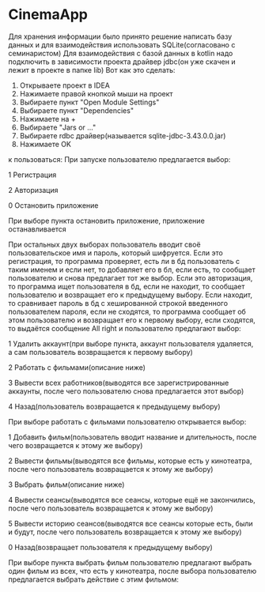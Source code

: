 # CinemaApp
Для хранения информации было принято решение написать базу данных и для взаимодействия использовать SQLite(согласовано с семинаристом)
Для взаимодействия с базой данных в kotlin надо подключить в зависимости проекта драйвер jdbc(он уже скачен и лежит в проекте в папке lib)
Вот как это сделать:
1. Открываете проект в IDEA
2. Нажимаете правой кнопкой мыши на проект
3. Выбираете пункт "Open Module Settings"
4. Выбираете пункт "Dependencies"
5. Нажимаете на +
6. Выбираете "Jars or ..."
7. Выбираете rdbc драйвер(называется sqlite-jdbc-3.43.0.0.jar)
8. Нажимаете OK

к пользоваться:
При запуске пользователю предлагается выбор:

1 Регистрация

2 Авторизация 

0 Остановить приложение


При выборе пункта остановить приложение, приложение останавливается

При остальных двух выборах пользователь вводит своё пользовательское имя и пароль, который шифруется. Если это регистрация, то программа проверяет, есть ли в бд пользователь с таким именем и если нет, то добавляет его в бл, если есть, то сообщает пользователю и снова предлагает тот же выбор. Если это авторизация, то программа ищет пользователя в бд, если не находит, то сообщает пользователю и возвращает его к предыдущему выбору. Если находит, то сравнивает пароль в бд с хешированной строкой введенного пользователем пароля, если не сходятся, то программа сообщает об этом пользователю и возвращает его к первому выбору, если сходятся, то выдаётся сообщение All right и пользователю предлагают выбор:

1 Удалить аккаунт(при выборе пункта, аккаунт пользователя удаляется, а сам пользователь возвращается к первому выбору)

2 Работать с фильмами(описание ниже)

3 Вывести всех работников(выводятся все зарегистрированные аккаунты, после чего пользователю снова предлагается этот выбор)

4 Назад(пользователь возвращается к предыдущему выбору)


При выборе работать с фильмами пользователю открывается выбор:

1 Добавить фильм(пользователь вводит название и длительность, после чего возвращается к этому же выбору)

2 Вывести фильмы(выводятся все фильмы, которые есть у кинотеатра, после чего пользователь возвращается к этому же выбору)

3 Выбрать фильм(описание ниже)

4 Вывести сеансы(выводятся все сеансы, которые ещё не закончились, после чего пользователь возвращается к этому же выбору)

5 Вывести историю сеансов(выводятся все сеансы которые есть, были и будут, после чего пользователь возвращается к этому же выбору)

0 Назад(возвращает пользователя к предыдущему выбору)

При выборе пункта выбрать фильм пользователю предлагают выбрать один фильм из всех, что есть у кинотеатра, после выбора пользователю предлагается выбрать действие с этим фильмом:
